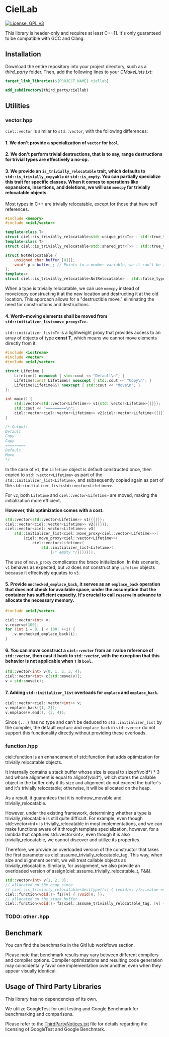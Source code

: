 # CielLab

[![License: GPL v3](https://img.shields.io/badge/License-GPLv3-blue.svg)](https://www.gnu.org/licenses/gpl-3.0)

This library is header-only and requires at least C++11. It's only guaranteed to be compatible with GCC and Clang.

## Installation

Download the entire repository into your project directory, such as a _third_party_ folder. Then, add the following lines to your _CMakeLists.txt_:

```cmake
target_link_libraries(${PROJECT_NAME} ciellab)

add_subdirectory(third_party/ciellab)
```

## Utilities

### vector.hpp

`ciel::vector` is similar to `std::vector`, with the following differences:

#### 1. We don't provide a specialization of `vector` for `bool`.

#### 2. We don't perform trivial destructions, that is to say, range destructions for trivial types are effectively a no-op.

#### 3. We provide an `is_trivially_relocatable` trait, which defaults to `std::is_trivially_copyable` or `std::is_empty`. You can partially specialize this trait for specific classes. When it comes to operations like expansions, insertions, and deletions, we will use `memcpy` for trivially relocatable objects.

Most types in C++ are trivially relocatable, except for those that have self references.

```cpp
#include <memory>
#include <ciel/vector>

template<class T>
struct ciel::is_trivially_relocatable<std::unique_ptr<T>> : std::true_type {};
template<class T>
struct ciel::is_trivially_relocatable<std::shared_ptr<T>> : std::true_type {};

struct NotRelocatable {
    unsigned char buffer_[8]{};
    void* p = buffer_; // Points to a member variable, so it can't be trivially relocated.
};
template<>
struct ciel::is_trivially_relocatable<NotRelocatable> : std::false_type {};
```

When a type is trivially relocatable, we can use `memcpy` instead of move/copy constructing it at the new location and destructing it at the old location. This approach allows for a "destructible move," eliminating the need for constructions and destructions.

#### 4. Worth-moving elements shall be moved from `std::initializer_list<move_proxy<T>>`.

`std::initializer_list<T>` is a lightweight proxy that provides access to an array of objects of type **const T**, which means we cannot move elements directly from it.

```cpp
#include <iostream>
#include <vector>
#include <ciel/vector>

struct Lifetime {
    Lifetime() noexcept { std::cout << "Default\n"; }
    Lifetime(const Lifetime&) noexcept { std::cout << "Copy\n"; }
    Lifetime(Lifetime&&) noexcept { std::cout << "Move\n"; }
};

int main() {
    std::vector<std::vector<Lifetime>> v1{std::vector<Lifetime>{{}}};
    std::cout << "=========\n";
    ciel::vector<ciel::vector<Lifetime>> v2{ciel::vector<Lifetime>{{}}};
}

/* Output:
Default
Copy
Copy
=========
Default
Move
*/
```

In the case of `v1`, the `Lifetime` object is default constructed once, then copied to `std::vector<Lifetime>` as part of the `std::initializer_list<Lifetime>`, and subsequently copied again as part of the `std::initializer_list<std::vector<Lifetime>>`.

For `v2`, both `Lifetime` and `ciel::vector<Lifetime>` are moved, making the initialization more efficient.

**However, this optimization comes with a cost.**

```cpp
std::vector<std::vector<Lifetime>> v1{{{}}};
ciel::vector<ciel::vector<Lifetime>> v2{{{}}};
ciel::vector<ciel::vector<Lifetime>> v3(
    std::initializer_list<ciel::move_proxy<ciel::vector<Lifetime>>>(
        {ciel::move_proxy<ciel::vector<Lifetime>>(
            ciel::vector<Lifetime>(
                std::initializer_list<Lifetime>(
                    {/* empty */})))}));
```

The use of `move_proxy` complicates the brace initialization. In this scenario, `v1` behaves as expected, but `v2` does not construct any `Lifetime` objects because it effectively equates to `v3`.

#### 5. Provide `unchecked_emplace_back`, it serves as an `emplace_back` operation that does not check for available space, under the assumption that the container has sufficient capacity. It's crucial to call `reserve` in advance to allocate the necessary memory.

```cpp
#include <ciel/vector>

ciel::vector<int> v;
v.reserve(100);
for (int i = 0; i < 100; ++i) {
    v.unchecked_emplace_back(i);
}
```

#### 6. You can move construct a `ciel::vector` from an rvalue reference of `std::vector`, then cast it back to `std::vector`, with the exception that this behavior is not applicable when `T` is `bool`.

```cpp
std::vector<int> v{0, 1, 2, 3, 4};
ciel::vector<int> c{std::move(v)};
v = std::move(c);
```

#### 7. Adding `std::initializer_list` overloads for `emplace` and `emplace_back`.

```cpp
ciel::vector<ciel::vector<int>> v;
v.emplace_back({1, 2});
v.emplace(v.end(), {3, 4});
```

Since `{...}` has no type and can't be deduced to `std::initializer_list` by the compiler, the default `emplace` and `emplace_back` in `std::vector` do not support this functionality directly without providing these overloads.

### function.hpp

ciel::function is an enhancement of std::function that adds optimization for trivially relocatable objects.

It internally contains a stack buffer whose size is equal to sizeof(void*) * 3 and whose alignment is equal to alignof(void*), which stores the callable object in the buffer only if its size and alignment do not exceed the buffer's and it's trivially relocatable; otherwise, it will be allocated on the heap.

As a result, it guarantees that it is nothrow_movable and trivially_relocatable.

However, under the existing framework, determining whether a type is trivially_relocatable is still quite difficult. For example, even though std::vector\<int> is trivially_relocatable in most implementations, and we can make functions aware of it through template specialization, however, for a lambda that captures std::vector\<int>, even though it is also trivially_relocatable, we cannot discover and utilize its properties.

Therefore, we provide an overloaded version of the constructor that takes the first parameter as ciel::assume_trivially_relocatable_tag. This way, when size and alignment permit, we will treat callable objects as trivially_relocatable. Similarly, for assignment, we also provide an overloaded version of assign(ciel::assume_trivially_relocatable_t, F&&).

```cpp
std::vector<int> v{1, 2, 3};
// allocated on the heap since
// ciel::is_trivially_relocatable<decltype([v] { (void)v; })>::value == false
ciel::function<void()> f1{[v] { (void)v; }};
// allocated on the stack buffer
ciel::function<void()> f2{ciel::assume_trivially_relocatable_tag, [v] { (void)v; }};
```

### TODO: other .hpp

## Benchmark

You can find the benchmarks in the GitHub workflows section.

Please note that benchmark results may vary between different compilers and compiler options. Compiler optimizations and resulting code generation may coincidentally favor one implementation over another, even when they appear visually identical.

## Usage of Third Party Libraries

This library has no dependencies of its own.

We utilize GoogleTest for unit testing and Google Benchmark for benchmarking and comparisons.

Please refer to the [ThirdPartyNotices.txt](./ThirdPartyNotices.txt) file for details regarding the licensing of GoogleTest and Google Benchmark.
